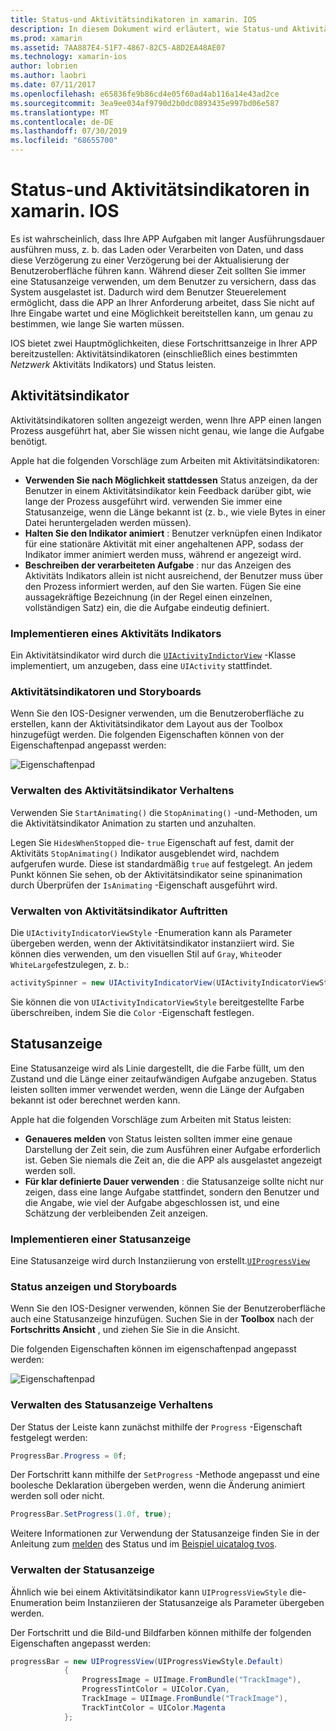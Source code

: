 ```yaml
---
title: Status-und Aktivitätsindikatoren in xamarin. IOS
description: In diesem Dokument wird erläutert, wie Status-und Aktivitätsindikatoren in xamarin. IOS verwendet werden. Es wird beschrieben, wie Sie sowohl Programm gesteuert als auch mit einem Storyboard verwendet werden.
ms.prod: xamarin
ms.assetid: 7AA887E4-51F7-4867-82C5-A8D2EA48AE07
ms.technology: xamarin-ios
author: lobrien
ms.author: laobri
ms.date: 07/11/2017
ms.openlocfilehash: e65836fe9b86cd4e05f60ad4ab116a14e43ad2ce
ms.sourcegitcommit: 3ea9ee034af9790d2b0dc0893435e997bd06e587
ms.translationtype: MT
ms.contentlocale: de-DE
ms.lasthandoff: 07/30/2019
ms.locfileid: "68655700"
---
```

# <a name="progress-and-activity-indicators-in-xamarinios"></a>Status-und Aktivitätsindikatoren in xamarin. IOS

Es ist wahrscheinlich, dass Ihre APP Aufgaben mit langer Ausführungsdauer ausführen muss, z. b. das Laden oder Verarbeiten von Daten, und dass diese Verzögerung zu einer Verzögerung bei der Aktualisierung der Benutzeroberfläche führen kann. Während dieser Zeit sollten Sie immer eine Statusanzeige verwenden, um dem Benutzer zu versichern, dass das System ausgelastet ist. Dadurch wird dem Benutzer Steuerelement ermöglicht, dass die APP an Ihrer Anforderung arbeitet, dass Sie nicht auf Ihre Eingabe wartet und eine Möglichkeit bereitstellen kann, um genau zu bestimmen, wie lange Sie warten müssen.

IOS bietet zwei Hauptmöglichkeiten, diese Fortschrittsanzeige in Ihrer APP bereitzustellen: Aktivitätsindikatoren (einschließlich eines bestimmten _Netzwerk_ Aktivitäts Indikators) und Status leisten.

## <a name="activity-indicator"></a>Aktivitätsindikator

Aktivitätsindikatoren sollten angezeigt werden, wenn Ihre APP einen langen Prozess ausgeführt hat, aber Sie wissen nicht genau, wie lange die Aufgabe benötigt.

Apple hat die folgenden Vorschläge zum Arbeiten mit Aktivitätsindikatoren:

- **Verwenden Sie nach Möglichkeit stattdessen** Status anzeigen, da der Benutzer in einem Aktivitätsindikator kein Feedback darüber gibt, wie lange der Prozess ausgeführt wird. verwenden Sie immer eine Statusanzeige, wenn die Länge bekannt ist (z. b., wie viele Bytes in einer Datei heruntergeladen werden müssen).
- **Halten Sie den Indikator animiert** : Benutzer verknüpfen einen Indikator für eine stationäre Aktivität mit einer angehaltenen APP, sodass der Indikator immer animiert werden muss, während er angezeigt wird.
- **Beschreiben der verarbeiteten Aufgabe** : nur das Anzeigen des Aktivitäts Indikators allein ist nicht ausreichend, der Benutzer muss über den Prozess informiert werden, auf den Sie warten. Fügen Sie eine aussagekräftige Bezeichnung (in der Regel einen einzelnen, vollständigen Satz) ein, die die Aufgabe eindeutig definiert.

### <a name="implementing-an-activity-indicator"></a>Implementieren eines Aktivitäts Indikators

Ein Aktivitätsindikator wird durch die [`UIActivityIndictorView`](xref:UIKit.UIActivityIndicatorView) -Klasse implementiert, um anzugeben, dass eine `UIActivity` stattfindet.

### <a name="activity-indicators-and-storyboards"></a>Aktivitätsindikatoren und Storyboards

Wenn Sie den IOS-Designer verwenden, um die Benutzeroberfläche zu erstellen, kann der Aktivitätsindikator dem Layout aus der Toolbox hinzugefügt werden. Die folgenden Eigenschaften können von der Eigenschaftenpad angepasst werden:

![Eigenschaftenpad](progress-activity-indicator-images/progress-indicator1.png)

### <a name="managing-activity-indicator-behavior"></a>Verwalten des Aktivitätsindikator Verhaltens

Verwenden Sie `StartAnimating()` die `StopAnimating()` -und-Methoden, um die Aktivitätsindikator Animation zu starten und anzuhalten.

Legen Sie `HidesWhenStopped` die- `true` Eigenschaft auf fest, damit der Aktivitäts `StopAnimating()` Indikator ausgeblendet wird, nachdem aufgerufen wurde. Diese ist standardmäßig `true` auf festgelegt. An jedem Punkt können Sie sehen, ob der Aktivitätsindikator seine spinanimation durch Überprüfen der `IsAnimating` -Eigenschaft ausgeführt wird. 


### <a name="managing-activity-indicator-appearances"></a>Verwalten von Aktivitätsindikator Auftritten

Die `UIActivityIndicatorViewStyle` -Enumeration kann als Parameter übergeben werden, wenn der Aktivitätsindikator instanziiert wird. Sie können dies verwenden, um den visuellen Stil auf `Gray`, `White`oder `WhiteLarge`festzulegen, z. b.:

```csharp
activitySpinner = new UIActivityIndicatorView(UIActivityIndicatorViewStyle.WhiteLarge);
```

Sie können die von `UIActivityIndicatorViewStyle` bereitgestellte Farbe überschreiben, indem Sie die `Color` -Eigenschaft festlegen.

## <a name="progress-bar"></a>Statusanzeige

Eine Statusanzeige wird als Linie dargestellt, die die Farbe füllt, um den Zustand und die Länge einer zeitaufwändigen Aufgabe anzugeben. Status leisten sollten immer verwendet werden, wenn die Länge der Aufgaben bekannt ist oder berechnet werden kann.

Apple hat die folgenden Vorschläge zum Arbeiten mit Status leisten:

- **Genaueres melden** von Status leisten sollten immer eine genaue Darstellung der Zeit sein, die zum Ausführen einer Aufgabe erforderlich ist. Geben Sie niemals die Zeit an, die die APP als ausgelastet angezeigt werden soll.
- **Für klar definierte Dauer verwenden** : die Statusanzeige sollte nicht nur zeigen, dass eine lange Aufgabe stattfindet, sondern den Benutzer und die Angabe, wie viel der Aufgabe abgeschlossen ist, und eine Schätzung der verbleibenden Zeit anzeigen.

### <a name="implementing-an-progress-bar"></a>Implementieren einer Statusanzeige

Eine Statusanzeige wird durch Instanziierung von erstellt.[`UIProgressView`](xref:UIKit.UIProgressView)

### <a name="progress-bars-and-storyboards"></a>Status anzeigen und Storyboards

Wenn Sie den IOS-Designer verwenden, können Sie der Benutzeroberfläche auch eine Statusanzeige hinzufügen. Suchen Sie in der **Toolbox** nach der **Fortschritts Ansicht** , und ziehen Sie Sie in die Ansicht.

Die folgenden Eigenschaften können im eigenschaftenpad angepasst werden:

![Eigenschaftenpad](progress-activity-indicator-images/progress-indicator3.png)


### <a name="managing-progress-bar-behavior"></a>Verwalten des Statusanzeige Verhaltens

Der Status der Leiste kann zunächst mithilfe der `Progress` -Eigenschaft festgelegt werden:

```csharp
ProgressBar.Progress = 0f;
```

Der Fortschritt kann mithilfe der `SetProgress` -Methode angepasst und eine boolesche Deklaration übergeben werden, wenn die Änderung animiert werden soll oder nicht.

```csharp
ProgressBar.SetProgress(1.0f, true);
```

Weitere Informationen zur Verwendung der Statusanzeige finden Sie in der Anleitung zum [melden](https://github.com/xamarin/recipes/tree/master/Recipes/cross-platform/networking/download_progress) des Status und im [Beispiel uicatalog tvos](https://docs.microsoft.com/samples/xamarin/ios-samples/tvos-uicatalog).

### <a name="managing-progress-bar-appearance"></a>Verwalten der Statusanzeige

Ähnlich wie bei einem Aktivitätsindikator kann `UIProgressViewStyle` die-Enumeration beim Instanziieren der Statusanzeige als Parameter übergeben werden.

Der Fortschritt und die Bild-und Bildfarben können mithilfe der folgenden Eigenschaften angepasst werden:

```csharp
progressBar = new UIProgressView(UIProgressViewStyle.Default)
            {
                ProgressImage = UIImage.FromBundle("TrackImage"),
                ProgressTintColor = UIColor.Cyan,
                TrackImage = UIImage.FromBundle("TrackImage"),
                TrackTintColor = UIColor.Magenta
            }; 
```



